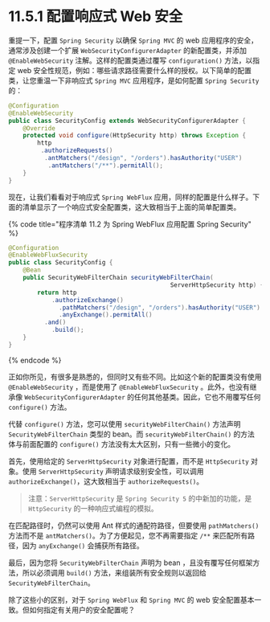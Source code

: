 # 11.5.1 配置响应式 Web 安全

重提一下，配置 `Spring Security` 以确保 `Spring MVC` 的 web 应用程序的安全，通常涉及创建一个扩展 `WebSecurityConfigurerAdapter` 的新配置类，并添加 `@EnableWebSecurity` 注解。这样的配置类通过覆写 `configuration()` 方法，以指定 web 安全性规范，例如：哪些请求路径需要什么样的授权。以下简单的配置类，让您重温一下非响应式 `Spring MVC` 应用程序，是如何配置 `Spring Security` 的：

```java
@Configuration
@EnableWebSecurity
public class SecurityConfig extends WebSecurityConfigurerAdapter {
    @Override
    protected void configure(HttpSecurity http) throws Exception {
        http
         .authorizeRequests()
          .antMatchers("/design", "/orders").hasAuthority("USER")
           .antMatchers("/**").permitAll();
    }
}
```

现在，让我们看看对于响应式 `Spring WebFlux` 应用，同样的配置是什么样子。下面的清单显示了一个响应式安全配置类，这大致相当于上面的简单配置类。

{% code title="程序清单 11.2 为 Spring WebFlux 应用配置 Spring Security" %}
```java
@Configuration
@EnableWebFluxSecurity
public class SecurityConfig {
    @Bean
    public SecurityWebFilterChain securityWebFilterChain(
                                             ServerHttpSecurity http) {
        return http
            .authorizeExchange()
              .pathMatchers("/design", "/orders").hasAuthority("USER")
              .anyExchange().permitAll()
          .and()
            .build();
    }
}
```
{% endcode %}

正如你所见，有很多是熟悉的，但同时又有些不同。比如这个新的配置类没有使用 `@EnableWebSecurity` ，而是使用了 `@EnableWebFluxSecurity` 。此外，也没有继承像 `WebSecurityConfigurerAdapter` 的任何其他基类。因此，它也不用覆写任何 `configure()` 方法。

代替 `configure()` 方法，您可以使用 `securityWebFilterChain()` 方法声明 `SecurityWebFilterChain` 类型的 bean。而 `securityWebFilterChain()` 的方法体与前面配置的 `configure()` 方法没有太大区别，只有一些微小的变化。

首先，使用给定的 `ServerHttpSecurity` 对象进行配置，而不是 `HttpSecurity` 对象。使用 `ServerHttpSecurity` 声明请求级别安全性，可以调用 `authorizeExchange()`，这大致相当于 `authorizeRequests()`。

> 注意：`ServerHttpSecurity` 是 `Spring Security 5` 的中新加的功能，是 `HttpSecurity` 的一种响应式编程的模拟。

在匹配路径时，仍然可以使用 Ant 样式的通配符路径，但要使用 `pathMatchers()` 方法而不是 `antMatchers()`。为了方便起见，您不再需要指定 `/**` 来匹配所有路径，因为 `anyExchange()` 会捕获所有路径。

最后，因为您将 `SecurityWebFilterChain` 声明为 bean ，且没有覆写任何框架方法，所以必须调用 `build()` 方法，来组装所有安全规则以返回给 `SecurityWebFilterChain`。

除了这些小的区别，对于 `Spring WebFlux` 和 `Spring MVC` 的 web 安全配置基本一致。但如何指定有关用户的安全配置呢？



